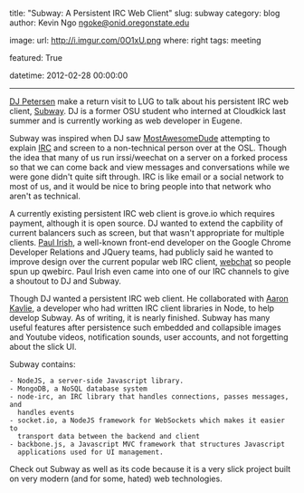 title: "Subway: A Persistent IRC Web Client"
slug: subway
category: blog
author: Kevin Ngo <ngoke@onid.oregonstate.edu>

image:
    url: http://i.imgur.com/0O1xU.png
    where: right
tags: meeting

featured: True

datetime: 2012-02-28 00:00:00

---

[DJ Petersen](http://thedjpetersen.github.com) make a return visit to LUG to
talk about his persistent IRC web client,
[Subway](http://github.com/thedjpetersen/subway). DJ is a former OSU student who
interned at Cloudkick last summer and is currently working as web developer in
Eugene.

Subway was inspired when DJ saw [MostAwesomeDude](http://corbinsimpson.com)
attempting to explain [IRC](http://lug.oregonstate.edu/blog/irc/index.html) and
screen to a non-technical person over at the OSL. Though the idea that many of us
run irssi/weechat on a server on a forked process so that we can come back and
view messages and conversations while we were gone didn't quite sift through. IRC
is like email or a social network to most of us, and it would be nice to bring
people into that network who aren't as technical.

A currently existing persistent IRC web client is grove.io which requires payment,
although it is open source. DJ wanted to extend the capbility of current balancers
such as screen, but that wasn't appropriate for multiple clients.
[Paul Irish](http://paulirish.com), a well-known front-end developer on the
Google Chrome Developer Relations and JQuery teams, had publicly said he wanted
to improve design over the current popular web IRC client,
[webchat](http://webchat.freenode.net) so people spun up qwebirc. Paul Irish
even came into one of our IRC channels to give a shoutout to DJ and Subway.

Though DJ wanted a persistent IRC web client. He collaborated with [Aaron
Kavlie](http://github.com/akavlie), a developer who had written IRC client
libraries in Node, to help develop Subway. As of writing, it is nearly
finished.  Subway has many useful features after persistence such embedded and
collapsible images and Youtube videos, notification sounds, user accounts, and
not forgetting about the slick UI.

Subway contains:

    - NodeJS, a server-side Javascript library.
    - MongoDB, a NoSQL database system
    - node-irc, an IRC library that handles connections, passes messages, and
      handles events
    - socket.io, a NodeJS framework for WebSockets which makes it easier to
      transport data between the backend and client
    - backbone.js, a Javascript MVC framework that structures Javascript
      applications used for UI management.

Check out Subway as well as its code because it is a very slick project built
on very modern (and for some, hated) web technologies.
